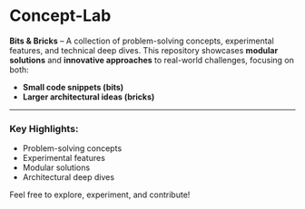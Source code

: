 # Concept-Lab

**Bits & Bricks** – A collection of problem-solving concepts, experimental features, and technical deep dives. This repository showcases **modular solutions** and **innovative approaches** to real-world challenges, focusing on both:

- **Small code snippets (bits)**
- **Larger architectural ideas (bricks)**

---
### Key Highlights:
- Problem-solving concepts
- Experimental features
- Modular solutions
- Architectural deep dives

Feel free to explore, experiment, and contribute!
